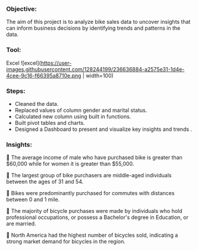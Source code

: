 ### Objective:
The aim of this project is to analyze bike sales data to uncover insights that can inform business decisions by identifying trends and patterns in the data.

### Tool:
Excel ![excel](https://user-images.githubusercontent.com/128244199/236636884-a2575e31-1d4e-4cee-9c16-f66395a8710e.png | width=100)

### Steps:
- Cleaned the data.
- Replaced values of column gender and marital status.
- Calculated new column using built in functions.
- Built pivot tables and charts.
- Designed a Dashboard to present and visualize key insights and trends .

### Insights:
📍 The average income of male who have purchased bike is greater than $60,000 while for women it is greater than $55,000.

📍 The largest group of bike purchasers are middle-aged individuals between the ages of 31 and 54.

📍 Bikes were predominantly purchased for commutes with distances between 0 and 1 mile.

📍 The majority of bicycle purchases were made by individuals who hold professional occupations, or possess a Bachelor's degree in Education, or are married.

📍 North America had the highest number of bicycles sold, indicating a strong market demand for bicycles in the region.
